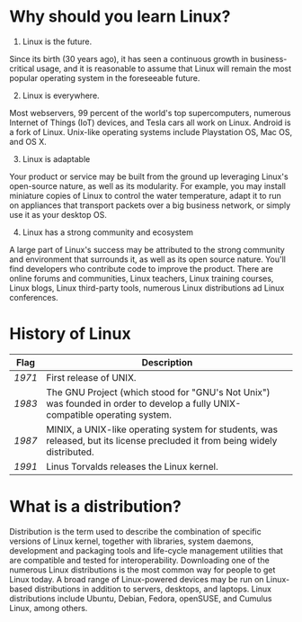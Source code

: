 <h1>Why should you learn Linux?</h1>

1. Linux is the future. 

Since its birth (30 years ago), it has seen a continuous growth in business-critical usage, and it is reasonable to assume that Linux will remain the most popular operating system in the foreseeable future.

2. Linux is everywhere.

Most webservers, 99 percent of the world's top supercomputers, numerous Internet of Things (IoT) devices, and Tesla cars all work on Linux. Android is a fork of Linux. Unix-like operating systems include Playstation OS, Mac OS, and OS X.

3. Linux is adaptable

Your product or service may be built from the ground up leveraging Linux's open-source nature, as well as its modularity. For example, you may install miniature copies of Linux to control the water temperature, adapt it to run on appliances that transport packets over a big business network, or simply use it as your desktop OS.

4. Linux has a strong community and ecosystem

A large part of Linux's success may be attributed to the strong community and environment that surrounds it, as well as its open source nature. You'll find developers who contribute code to improve the product. There are online forums  and communities, Linux teachers, Linux training courses, Linux blogs, Linux third-party tools, numerous Linux distributions ad Linux conferences.

<h1>History of Linux</h1>

| Flag | Description |
| --- | --- |
| <i>1971</i> | First release of UNIX. |
| <i>1983</i> | The GNU Project (which stood for "GNU's Not Unix") was founded in order to develop a fully UNIX-compatible operating system.|
| <i>1987</i> | MINIX, a UNIX-like operating system for students, was released, but its license precluded it from being widely distributed. |
| <i>1991</i> | Linus Torvalds releases the Linux kernel. |

<h1>What is a distribution?</h1>

Distribution is the term used to describe the combination of specific versions of Linux kernel, together with libraries, system daemons, development and packaging tools and life-cycle management utilities that are compatible and tested for interoperability.
Downloading one of the numerous Linux distributions is the most common way for people to get Linux today.
A broad range of Linux-powered devices may be run on Linux-based distributions in addition to servers, desktops, and laptops. Linux distributions include Ubuntu, Debian, Fedora, openSUSE, and Cumulus Linux, among others.
